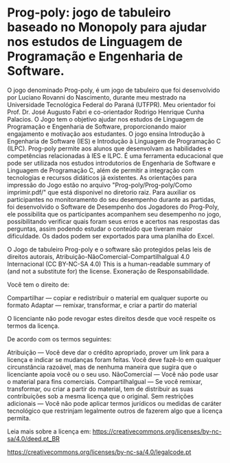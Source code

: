 # Prog-poly: jogo de tabuleiro baseado no Monopoly para ajudar nos estudos de Linguagem de Programação e Engenharia de Software.

O jogo denominado Prog-poly, é um jogo de tabuleiro que foi desenvolvido por Luciano Rovanni do Nascimento, durante meu mestrado na Universidade Tecnológica Federal do Paraná (UTFPR). Meu orientador foi Prof. Dr. José Augusto Fabri e co-orientador Rodrigo Henrique Cunha Palacios. O Jogo tem o objetivo ajudar nos estudos de Linguagem de Programação e Engenharia de Software, proporcionando maior engajamento e motivação aos estudantes. O jogo ensina Introdução à Engenharia de Software (IES) e Introdução à Linguagem de Programação C (ILPC). Prog-poly permite aos alunos que desenvolvam as habilidades e competências relacionadas à IES e ILPC. É uma ferramenta educacional que pode ser utilizada nos estudos introdutorios de Engenharia de Software e Linguagem de Programação C, além de permitir a integração com tecnologias e recursos didáticos já existentes.
As orientações para impressão do Jogo estão no arquivo "Prog-poly/Prog-poly/Como imprimir.pdf/" que está disponivel no diretorio raiz.
Para auxiliar os participantes no monitoramento do seu desempenho durante as partidas, foi desenvolvido o Software de Desempenho dos Jogadores do Prog-Poly, ele possibilita que os participantes acompanhem seu desempenho no jogo, possibilitando verificar quais foram seus erros e acertos nas respostas das perguntas, assim podendo estudar o conteúdo que tiveram maior dificuldade. Os dados podem ser exportados para uma planilha do Excel.

O Jogo de tabuleiro Prog-poly e o software são protegidos pelas leis de direitos autorais, Atribuição-NãoComercial-CompartilhaIgual 4.0 Internacional (CC BY-NC-SA 4.0)
This is a human-readable summary of (and not a substitute for) the license. Exoneração de Responsabilidade.

Você tem o direito de:

Compartilhar — copiar e redistribuir o material em qualquer suporte ou formato
Adaptar — remixar, transformar, e criar a partir do material

O licenciante não pode revogar estes direitos desde que você respeite os termos da licença.

De acordo com os termos seguintes:

Atribuição — Você deve dar o crédito apropriado, prover um link para a licença e indicar se mudanças foram feitas. Você deve fazê-lo em qualquer circunstância razoável, mas de nenhuma maneira que sugira que o licenciante apoia você ou o seu uso.
NãoComercial — Você não pode usar o material para fins comerciais.
CompartilhaIgual — Se você remixar, transformar, ou criar a partir do material, tem de distribuir as suas contribuições sob a mesma licença que o original.
Sem restrições adicionais — Você não pode aplicar termos jurídicos ou medidas de caráter tecnológico que restrinjam legalmente outros de fazerem algo que a licença permita.

Leia mais sobre a licença em:
https://creativecommons.org/licenses/by-nc-sa/4.0/deed.pt_BR

https://creativecommons.org/licenses/by-nc-sa/4.0/legalcode.pt
